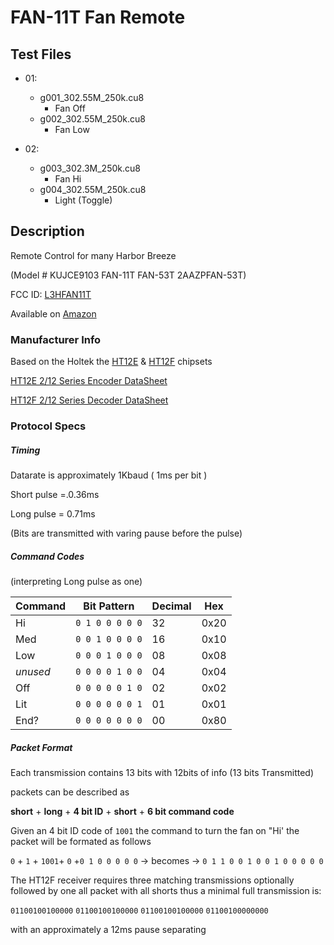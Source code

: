 # FAN-11T Fan Remote #

## Test Files ##

* 01:
   * g001_302.55M_250k.cu8
     * Fan Off
   * g002_302.55M_250k.cu8
     * Fan Low

* 02:
    * g003_302.3M_250k.cu8
      * Fan Hi
    * g004_302.55M_250k.cu8
      * Light (Toggle)
      

## Description ##

Remote Control for many Harbor Breeze

(Model # KUJCE9103 FAN-11T FAN-53T 2AAZPFAN-53T)

FCC ID:  [L3HFAN11T](https://fccid.io/L3HFAN11T)

Available  on [Amazon](https://www.amazon.com/s?k=Fan-11T)


###  Manufacturer Info ###

Based on the Holtek the [HT12E](https://www.holtek.com/productdetail/-/vg/2_12e) & [HT12F](https://www.holtek.com/productdetail/-/vg/2_12d) chipsets

[HT12E 2/12 Series Encoder DataSheet ](https://www.holtek.com/documents/10179/116711/2_12ev120.pdf)

[HT12F 2/12 Series Decoder DataSheet ](https://www.holtek.com/documents/10179/116711/2_12dv120.pdf)

### Protocol Specs ###



##### Timing #####


Datarate is approximately 1Kbaud ( 1ms per bit )

Short pulse =.0.36ms  

Long pulse = 0.71ms

(Bits are transmitted with varing pause before the pulse)



##### Command Codes

(interpreting Long pulse as one)


Command  | Bit Pattern | Decimal | Hex
---------|-------------|---------|----
Hi   |  `0 1 0 0 0 0 0` | 32 | 0x20
Med  |  `0 0 1 0 0 0 0` | 16 | 0x10
Low  |  `0 0 0 1 0 0 0` | 08 | 0x08
*unused* | `0 0 0 0 1 0 0` | 04 | 0x04
Off  |  `0 0 0 0 0 1 0` | 02 | 0x02
Lit  |  `0 0 0 0 0 0 1` | 01 | 0x01
End? |  `0 0 0 0 0 0 0` | 00 | 0x80

##### Packet Format #####
Each transmission contains 13 bits  with 12bits of info (13 bits Transmitted)

packets can be described  as

**short** + **long** + **4 bit ID** + **short** + **6 bit command code**

Given an 4 bit ID code of `1001` the command to turn the fan on "Hi' the packet will be formated as follows

   `0` + `1` + `1001`+ `0` +`0 1 0 0 0 0 0` -> becomes -> `0 1 1 0 0 1 0 0 1 0 0 0 0 0`
   

The HT12F receiver requires three matching transmissions optionally followed by one all packet with all shorts thus a minimal full transmission is:

`01100100100000` `01100100100000` `01100100100000` `01100100000000`

with an approximately a 12ms pause separating 


